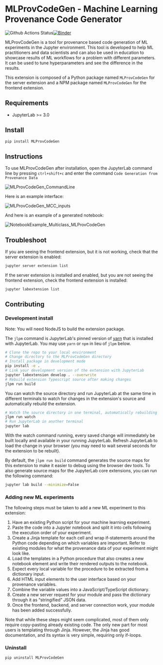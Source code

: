 # MLProvCodeGen - Machine Learning Provenance Code Generator

![Github Actions Status](https://github.com/fusion-jena/MLProvCodeGen/workflows/Build/badge.svg)[![Binder](https://mybinder.org/badge_logo.svg)](https://mybinder.org/v2/gh/fusion-jena/MLProvCodeGen/main?urlpath=lab)

MLProvCodeGen is a tool for provenance based code generation of ML experiments in the Jupyter environment. This tool is developed to help ML practitioners and data scientists and can also be used in education to showcase results of ML workflows for a problem with different parameters. It can be used to tune hyperparameters and see the difference in the results.


This extension is composed of a Python package named `MLProvCodeGen`
for the server extension and a NPM package named `MLProvCodeGen`
for the frontend extension.


## Requirements

* JupyterLab >= 3.0

## Install

```bash
pip install MLProvCodeGen
```
## Instructions

To use MLProvCodeGen after installation, open the JupyterLab command line by pressing `ctrl+shift+c` and enter the command
`Code Generation from Provenance Data`

![MLProvCodeGen_CommandLine](https://user-images.githubusercontent.com/85288390/135293768-380ba9d1-338a-4d18-96bb-b35a11fb70a7.PNG)

Here is an example interface:

![MLProvCodeGen_MCC_inputs](https://user-images.githubusercontent.com/85288390/135294673-c435f433-011e-488a-8222-0f53d7c39469.PNG)

And here is an example of a generated notebook:

![NotebookExample_Multiclass_MLProvCodeGen](https://user-images.githubusercontent.com/85288390/135294765-5abdda78-efe7-4549-b0bb-aa91099f1351.PNG)


## Troubleshoot

If you are seeing the frontend extension, but it is not working, check
that the server extension is enabled:

```bash
jupyter server extension list
```

If the server extension is installed and enabled, but you are not seeing
the frontend extension, check the frontend extension is installed:

```bash
jupyter labextension list
```


## Contributing

### Development install

Note: You will need NodeJS to build the extension package.

The `jlpm` command is JupyterLab's pinned version of
[yarn](https://yarnpkg.com/) that is installed with JupyterLab. You may use
`yarn` or `npm` in lieu of `jlpm` below.

```bash
# Clone the repo to your local environment
# Change directory to the MLProvCodeGen directory
# Install package in development mode
pip install -e .
# Link your development version of the extension with JupyterLab
jupyter labextension develop . --overwrite
# Rebuild extension Typescript source after making changes
jlpm run build
```

You can watch the source directory and run JupyterLab at the same time in different terminals to watch for changes in the extension's source and automatically rebuild the extension.

```bash
# Watch the source directory in one terminal, automatically rebuilding when needed
jlpm run watch
# Run JupyterLab in another terminal
jupyter lab
```

With the watch command running, every saved change will immediately be built locally and available in your running JupyterLab. Refresh JupyterLab to load the change in your browser (you may need to wait several seconds for the extension to be rebuilt).

By default, the `jlpm run build` command generates the source maps for this extension to make it easier to debug using the browser dev tools. To also generate source maps for the JupyterLab core extensions, you can run the following command:

```bash
jupyter lab build --minimize=False
```
### Adding new ML experiments

The following steps must be taken to add a new ML experiment to this extension:

1.	Have an existing Python script for your machine learning experiment.
2.	Paste the code into a Jupyter notebook and split it into cells following the execution order of your experiment.
3.	Create a Jinja template for each cell and wrap if-statements around the Python code depending on which variables are important. Refer to existing modules for what the provenance data of your experiment might look like.
4.	Load the templates in a Python procedure that also creates a new notebook element and write their rendered outputs to the notebook.
5.	Expect every local variable for the procedure to be extracted from a dictionary input.
6.	Add HTML input elements to the user interface based on your provenance variables.
7.	Combine the variable values into a JavaScript/TypeScript dictionary.
8.	Create a new server request for your module and pass the dictionary through it as “stringified” JSON data.
9.	Once the frontend, backend, and server connection work, your module has been added successfully.

Note that while these steps might seem complicated, most of them only require copy-pasting already existing code. The only new part for most users is templating through Jinja. However, the Jinja has good documentation, and its syntax is very simple, requiring only if-loops.



### Uninstall

```bash
pip uninstall MLProvCodeGen
```


